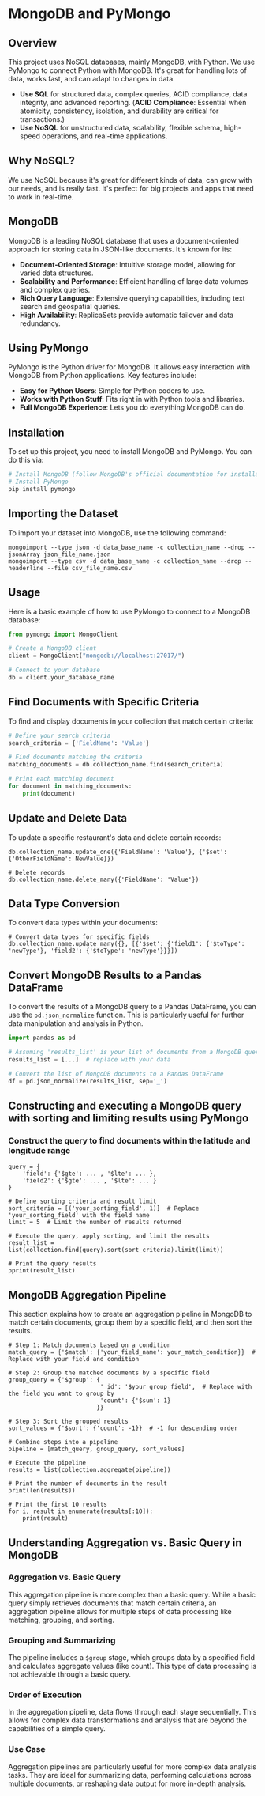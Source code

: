 # MongoDB and PyMongo

## Overview
This project uses NoSQL databases, mainly MongoDB, with Python. We use PyMongo to connect Python with MongoDB. It's great for handling lots of data, works fast, and can adapt to changes in data.

- **Use SQL** for structured data, complex queries, ACID compliance, data integrity, and advanced reporting. (**ACID Compliance**: Essential when atomicity, consistency, isolation, and durability are critical for transactions.)
- **Use NoSQL** for unstructured data, scalability, flexible schema, high-speed operations, and real-time applications.
  
## Why NoSQL?
We use NoSQL because it's great for different kinds of data, can grow with our needs, and is really fast. It's perfect for big projects and apps that need to work in real-time.

## MongoDB
MongoDB is a leading NoSQL database that uses a document-oriented approach for storing data in JSON-like documents. It's known for its:

- **Document-Oriented Storage**: Intuitive storage model, allowing for varied data structures.
- **Scalability and Performance**: Efficient handling of large data volumes and complex queries.
- **Rich Query Language**: Extensive querying capabilities, including text search and geospatial queries.
- **High Availability**: ReplicaSets provide automatic failover and data redundancy.

## Using PyMongo
PyMongo is the Python driver for MongoDB. It allows easy interaction with MongoDB from Python applications. Key features include:

- **Easy for Python Users**: Simple for Python coders to use.
- **Works with Python Stuff**: Fits right in with Python tools and libraries.
- **Full MongoDB Experience**: Lets you do everything MongoDB can do.

## Installation

To set up this project, you need to install MongoDB and PyMongo. You can do this via:

```bash
# Install MongoDB (follow MongoDB's official documentation for installation)
# Install PyMongo
pip install pymongo
```

## Importing the Dataset
To import your dataset into MongoDB, use the following command:
```
mongoimport --type json -d data_base_name -c collection_name --drop --jsonArray json_file_name.json
mongoimport --type csv -d data_base_name -c collection_name --drop --headerline --file csv_file_name.csv

```



## Usage

Here is a basic example of how to use PyMongo to connect to a MongoDB database:

```python
from pymongo import MongoClient

# Create a MongoDB client
client = MongoClient("mongodb://localhost:27017/")

# Connect to your database
db = client.your_database_name
```


## Find Documents with Specific Criteria

To find and display documents in your collection that match certain criteria:

```python
# Define your search criteria
search_criteria = {'FieldName': 'Value'}

# Find documents matching the criteria
matching_documents = db.collection_name.find(search_criteria)

# Print each matching document
for document in matching_documents:
    print(document)
```


## Update and Delete Data
To update a specific restaurant's data and delete certain records:

```# Update data
db.collection_name.update_one({'FieldName': 'Value'}, {'$set': {'OtherFieldName': NewValue}})

# Delete records
db.collection_name.delete_many({'FieldName': 'Value'})

```

## Data Type Conversion
To convert data types within your documents:
```
# Convert data types for specific fields
db.collection_name.update_many({}, [{'$set': {'field1': {'$toType': 'newType'}, 'field2': {'$toType': 'newType'}}}])
```


## Convert MongoDB Results to a Pandas DataFrame

To convert the results of a MongoDB query to a Pandas DataFrame, you can use the `pd.json_normalize` function. This is particularly useful for further data manipulation and analysis in Python.

```python
import pandas as pd

# Assuming 'results_list' is your list of documents from a MongoDB query
results_list = [...]  # replace with your data

# Convert the list of MongoDB documents to a Pandas DataFrame
df = pd.json_normalize(results_list, sep='_')

```

## Constructing and executing a MongoDB query with sorting and limiting results using PyMongo
### Construct the query to find documents within the latitude and longitude range
```
query = {
    'field': {'$gte': ... , '$lte': ... },
    'field2': {'$gte': ... , '$lte': ... }
}

# Define sorting criteria and result limit
sort_criteria = [('your_sorting_field', 1)]  # Replace 'your_sorting_field' with the field name
limit = 5  # Limit the number of results returned

# Execute the query, apply sorting, and limit the results
result_list = list(collection.find(query).sort(sort_criteria).limit(limit))

# Print the query results
pprint(result_list)
```


## MongoDB Aggregation Pipeline

This section explains how to create an aggregation pipeline in MongoDB to match certain documents, group them by a specific field, and then sort the results.

```
# Step 1: Match documents based on a condition
match_query = {'$match': {'your_field_name': your_match_condition}}  # Replace with your field and condition

# Step 2: Group the matched documents by a specific field
group_query = {'$group': {
                          '_id': '$your_group_field',  # Replace with the field you want to group by
                          'count': {'$sum': 1}
                         }}

# Step 3: Sort the grouped results
sort_values = {'$sort': {'count': -1}}  # -1 for descending order

# Combine steps into a pipeline
pipeline = [match_query, group_query, sort_values]

# Execute the pipeline
results = list(collection.aggregate(pipeline))

# Print the number of documents in the result
print(len(results))

# Print the first 10 results
for i, result in enumerate(results[:10]):
    print(result)
```


## Understanding Aggregation vs. Basic Query in MongoDB

### Aggregation vs. Basic Query
This aggregation pipeline is more complex than a basic query. While a basic query simply retrieves documents that match certain criteria, an aggregation pipeline allows for multiple steps of data processing like matching, grouping, and sorting.

### Grouping and Summarizing
The pipeline includes a `$group` stage, which groups data by a specified field and calculates aggregate values (like count). This type of data processing is not achievable through a basic query.

### Order of Execution
In the aggregation pipeline, data flows through each stage sequentially. This allows for complex data transformations and analysis that are beyond the capabilities of a simple query.

### Use Case
Aggregation pipelines are particularly useful for more complex data analysis tasks. They are ideal for summarizing data, performing calculations across multiple documents, or reshaping data output for more in-depth analysis.

